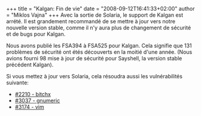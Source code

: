+++
title = "Kalgan: Fin de vie"
date = "2008-09-12T16:41:33+02:00"
author = "Miklos Vajna"
+++
Avec la sortie de Solaria, le support de Kalgan est arrété. Il est grandement recommandé de se mettre à jour vers notre nouvelle version stable, comme il n'y aura plus de changement de sécurité et de bugs pour Kalgan.  
  

 Nous avons publié les FSA394 à FSA525 pour Kalgan. Cela signifie que 131 problèmes de sécurité ont étés découverts en la moitié d'une année. (Nous avions fourni 98 mise à jour de sécurité pour Sayshell, la version stable précédent Kalgan).  

 Si vous mettez à jour vers Solaria, cela résoudra aussi les vulnérabilités suivante:  

* [#2210 - bitchx](http://bugs.frugalware.org/task/2210)
* [#3037 - gnumeric](http://bugs.frugalware.org/task/3037)
* [#3174 - vim](http://bugs.frugalware.org/task/3174)
